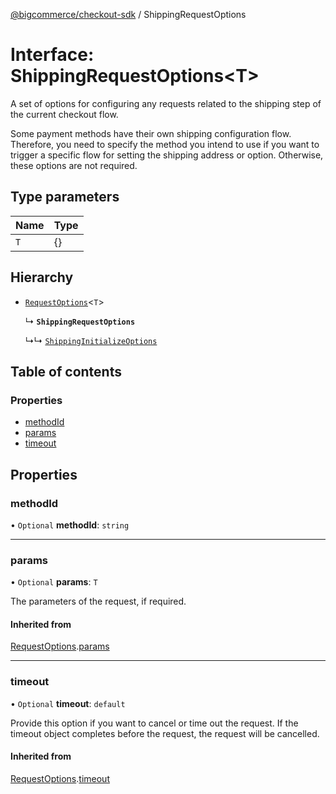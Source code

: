 [@bigcommerce/checkout-sdk](../README.md) / ShippingRequestOptions

# Interface: ShippingRequestOptions<T\>

A set of options for configuring any requests related to the shipping step of
the current checkout flow.

Some payment methods have their own shipping configuration flow. Therefore,
you need to specify the method you intend to use if you want to trigger a
specific flow for setting the shipping address or option. Otherwise, these
options are not required.

## Type parameters

| Name | Type |
| :------ | :------ |
| `T` | {} |

## Hierarchy

- [`RequestOptions`](RequestOptions.md)<`T`\>

  ↳ **`ShippingRequestOptions`**

  ↳↳ [`ShippingInitializeOptions`](ShippingInitializeOptions.md)

## Table of contents

### Properties

- [methodId](ShippingRequestOptions.md#methodid)
- [params](ShippingRequestOptions.md#params)
- [timeout](ShippingRequestOptions.md#timeout)

## Properties

### methodId

• `Optional` **methodId**: `string`

___

### params

• `Optional` **params**: `T`

The parameters of the request, if required.

#### Inherited from

[RequestOptions](RequestOptions.md).[params](RequestOptions.md#params)

___

### timeout

• `Optional` **timeout**: `default`

Provide this option if you want to cancel or time out the request. If the
timeout object completes before the request, the request will be
cancelled.

#### Inherited from

[RequestOptions](RequestOptions.md).[timeout](RequestOptions.md#timeout)

